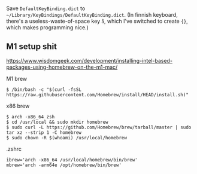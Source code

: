 # 
Save `DefaultKeyBinding.dict` to `~/Library/KeyBindings/DefaultKeyBinding.dict`. (In finnish keyboard, there's a useless-waste-of-space key `å`, which I've switched to create `{}`, which makes programming nice.)

## M1 setup shit

https://www.wisdomgeek.com/development/installing-intel-based-packages-using-homebrew-on-the-m1-mac/

M1 brew
```
$ /bin/bash -c "$(curl -fsSL https://raw.githubusercontent.com/Homebrew/install/HEAD/install.sh)"
```

x86 brew
```
$ arch -x86_64 zsh
$ cd /usr/local && sudo mkdir homebrew
$ sudo curl -L https://github.com/Homebrew/brew/tarball/master | sudo tar xz --strip 1 -C homebrew
$ sudo chown -R $(whoami) /usr/local/homebrew
```

.zshrc
```
ibrew='arch -x86_64 /usr/local/homebrew/bin/brew'
mbrew='arch -arm64e /opt/homebrew/bin/brew'
```


